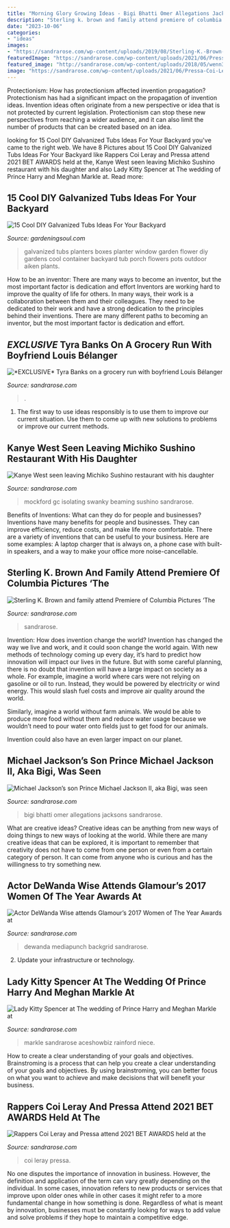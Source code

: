 ```yaml
---
title: "Morning Glory Growing Ideas - Bigi Bhatti Omer Allegations Jacksons Sandrarose"
description: "Sterling k. brown and family attend premiere of columbia pictures ‘the"
date: "2023-10-06"
categories:
- "ideas"
images:
- "https://sandrarose.com/wp-content/uploads/2019/08/Sterling-K.-Brown-Michelle-Bathe-wenn36829768.jpg"
featuredImage: "https://sandrarose.com/wp-content/uploads/2021/06/Pressa-Coi-Leray-wenn37946127-650x975.jpg"
featured_image: "http://sandrarose.com/wp-content/uploads/2018/05/wenn34277500-813x1500.jpg"
image: "https://sandrarose.com/wp-content/uploads/2021/06/Pressa-Coi-Leray-wenn37946127-650x975.jpg"
---
```



Protectionism: How has protectionism affected invention propagation?
Protectionism has had a significant impact on the propagation of invention ideas. Invention ideas often originate from a new perspective or idea that is not protected by current legislation. Protectionism can stop these new perspectives from reaching a wider audience, and it can also limit the number of products that can be created based on an idea.

	

		
looking for 15 Cool DIY Galvanized Tubs Ideas For Your Backyard you've came to the right web. We have 8 Pictures about 15 Cool DIY Galvanized Tubs Ideas For Your Backyard like Rappers Coi Leray and Pressa attend 2021 BET AWARDS held at the, Kanye West seen leaving Michiko Sushino restaurant with his daughter and also Lady Kitty Spencer at The wedding of Prince Harry and Meghan Markle at. Read more:
		
    
## 15 Cool DIY Galvanized Tubs Ideas For Your Backyard

<img loading=lazy src="http://gardeningsoul.com/wp-content/uploads/2017/10/6-59.jpg" onerror="this.onerror=null;this.src='https://tse4.mm.bing.net/th?id=OIP.wVFAp767OR2T72zDqfvDNgHaMa&amp;pid=15.1';" alt="15 Cool DIY Galvanized Tubs Ideas For Your Backyard">

_Source: gardeningsoul.com_

>galvanized tubs planters boxes planter window garden flower diy gardens cool container backyard tub porch flowers pots outdoor aiken plants. 

	

How to be an inventor: There are many ways to become an inventor, but the most important factor is dedication and effort
Inventors are working hard to improve the quality of life for others. In many ways, their work is a collaboration between them and their colleagues. They need to be dedicated to their work and have a strong dedication to the principles behind their inventions. There are many different paths to becoming an inventor, but the most important factor is dedication and effort.

    
## *EXCLUSIVE* Tyra Banks On A Grocery Run With Boyfriend Louis Bélanger

<img loading=lazy src="https://sandrarose.com/wp-content/uploads/2020/05/Tyra-Louis-Bélanger-Martin-son-York-BGUS_1931510_002.jpg" onerror="this.onerror=null;this.src='https://tse1.mm.bing.net/th?id=OIP.jOPCohIV153q6JDmCJL5HAHaLH&amp;pid=15.1';" alt="*EXCLUSIVE* Tyra Banks on a grocery run with boyfriend Louis Bélanger">

_Source: sandrarose.com_

>. 

	

1. The first way to use ideas responsibly is to use them to improve our current situation. Use them to come up with new solutions to problems or improve our current methods. 

    
## Kanye West Seen Leaving Michiko Sushino Restaurant With His Daughter

<img loading=lazy src="http://sandrarose.com/wp-content/uploads/2020/10/Kanye-West-North-West-GettyImages-1279495693-768x1152.jpg" onerror="this.onerror=null;this.src='https://tse3.mm.bing.net/th?id=OIP._2khRHdSrN7KP9pxNkoQlwHaLH&amp;pid=15.1';" alt="Kanye West seen leaving Michiko Sushino restaurant with his daughter">

_Source: sandrarose.com_

>mockford gc isolating swanky beaming sushino sandrarose. 

	

Benefits of Inventions: What can they do for people and businesses?
Inventions have many benefits for people and businesses. They can improve efficiency, reduce costs, and make life more comfortable. There are a variety of inventions that can be useful to your business. Here are some examples: A laptop charger that is always on, a phone case with built-in speakers, and a way to make your office more noise-cancellable.

    
## Sterling K. Brown And Family Attend Premiere Of Columbia Pictures ‘The

<img loading=lazy src="https://sandrarose.com/wp-content/uploads/2019/08/Sterling-K.-Brown-Michelle-Bathe-wenn36829768.jpg" onerror="this.onerror=null;this.src='https://tse4.mm.bing.net/th?id=OIP.Yd1l9Jyd7xaZ-Rk6acOYfQHaLH&amp;pid=15.1';" alt="Sterling K. Brown and family attend Premiere of Columbia Pictures ‘The">

_Source: sandrarose.com_

>sandrarose. 

	

Invention: How does invention change the world?
Invention has changed the way we live and work, and it could soon change the world again. With new methods of technology coming up every day, it’s hard to predict how innovation will impact our lives in the future. But with some careful planning, there is no doubt that invention will have a large impact on society as a whole. 
For example, imagine a world where cars were not relying on gasoline or oil to run. Instead, they would be powered by electricity or wind energy. This would slash fuel costs and improve air quality around the world. 

Similarly, imagine a world without farm animals. We would be able to produce more food without them and reduce water usage because we wouldn’t need to pour water onto fields just to get food for our animals. 

 Invention could also have an even larger impact on our planet.

    
## Michael Jackson’s Son Prince Michael Jackson II, Aka Bigi, Was Seen

<img loading=lazy src="https://sandrarose.com/wp-content/uploads/2018/12/Bigi-Jackson-at-bookstore.jpg" onerror="this.onerror=null;this.src='https://tse1.mm.bing.net/th?id=OIP.A7R-wcxbf7YycTAGrznpcAHaLH&amp;pid=15.1';" alt="Michael Jackson’s son Prince Michael Jackson II, aka Bigi, was seen">

_Source: sandrarose.com_

>bigi bhatti omer allegations jacksons sandrarose. 

	

What are creative ideas?
Creative ideas can be anything from new ways of doing things to new ways of looking at the world. While there are many creative ideas that can be explored, it is important to remember that creativity does not have to come from one person or even from a certain category of person. It can come from anyone who is curious and has the willingness to try something new.

    
## Actor DeWanda Wise Attends Glamour’s 2017 Women Of The Year Awards At

<img loading=lazy src="http://sandrarose.com/wp-content/uploads/2018/11/DeWanda-Wise-GettyImages.jpg" onerror="this.onerror=null;this.src='https://tse2.mm.bing.net/th?id=OIP.ePogaRaTjYMs8rmmRLX2rAHaLJ&amp;pid=15.1';" alt="Actor DeWanda Wise attends Glamour’s 2017 Women of The Year Awards at">

_Source: sandrarose.com_

>dewanda mediapunch backgrid sandrarose. 

	

2. Update your infrastructure or technology.

    
## Lady Kitty Spencer At The Wedding Of Prince Harry And Meghan Markle At

<img loading=lazy src="http://sandrarose.com/wp-content/uploads/2018/05/wenn34277500-813x1500.jpg" onerror="this.onerror=null;this.src='https://tse3.mm.bing.net/th?id=OIP.xvBBuLTcsbPlSeLpuIAN6wHaNq&amp;pid=15.1';" alt="Lady Kitty Spencer at The wedding of Prince Harry and Meghan Markle at">

_Source: sandrarose.com_

>markle sandrarose aceshowbiz rainford niece. 

	

How to create a clear understanding of your goals and objectives.
Brainstroming is a process that can help you create a clear understanding of your goals and objectives. By using brainstroming, you can better focus on what you want to achieve and make decisions that will benefit your business.

    
## Rappers Coi Leray And Pressa Attend 2021 BET AWARDS Held At The

<img loading=lazy src="https://sandrarose.com/wp-content/uploads/2021/06/Pressa-Coi-Leray-wenn37946127-650x975.jpg" onerror="this.onerror=null;this.src='https://tse2.mm.bing.net/th?id=OIP.RW7YyxiiqMZpo6jP62V84gHaLH&amp;pid=15.1';" alt="Rappers Coi Leray and Pressa attend 2021 BET AWARDS held at the">

_Source: sandrarose.com_

>coi leray pressa. 

	

No one disputes the importance of innovation in business. However, the definition and application of the term can vary greatly depending on the individual. In some cases, innovation refers to new products or services that improve upon older ones while in other cases it might refer to a more fundamental change in how something is done. Regardless of what is meant by innovation, businesses must be constantly looking for ways to add value and solve problems if they hope to maintain a competitive edge.

